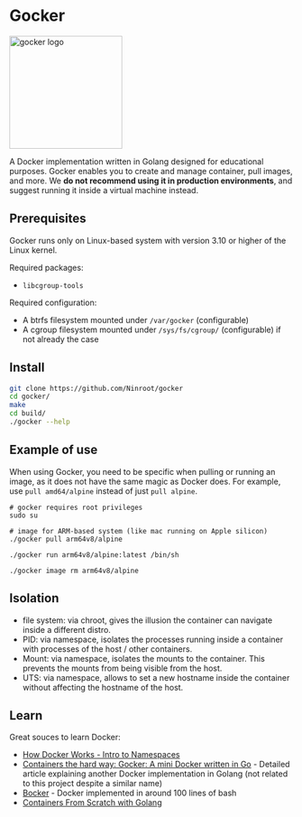 # Gocker

<img src="https://user-images.githubusercontent.com/11426226/212131970-c8f78c2c-3441-44d9-bffb-07793f145e87.png" height="200" alt="gocker logo">

A Docker implementation written in Golang designed for educational purposes. Gocker enables you to create and manage container, pull images, and more. We __do not recommend using it in production environments__, and suggest running it inside a virtual machine instead.

## Prerequisites

Gocker runs only on Linux-based system with version 3.10 or higher of the Linux kernel.

Required packages:
- `libcgroup-tools`

Required configuration:
- A btrfs filesystem mounted under `/var/gocker` (configurable)
- A cgroup filesystem mounted under `/sys/fs/cgroup/` (configurable) if not already the case

## Install

```bash
git clone https://github.com/Ninroot/gocker
cd gocker/
make
cd build/
./gocker --help
```

## Example of use

When using Gocker, you need to be specific when pulling or running an image, as it does not have the same magic as Docker does. For example, use `pull amd64/alpine` instead of just `pull alpine`.

```shell
# gocker requires root privileges
sudo su

# image for ARM-based system (like mac running on Apple silicon)
./gocker pull arm64v8/alpine

./gocker run arm64v8/alpine:latest /bin/sh

./gocker image rm arm64v8/alpine
```

## Isolation

- file system: via chroot, gives the illusion the container can navigate inside a different distro.
- PID: via namespace, isolates the processes running inside a container with processes of the host / other containers.
- Mount: via namespace, isolates the mounts to the container. This prevents the mounts from being visible from the host.
- UTS: via namespace, allows to set a new hostname inside the container without affecting the hostname of the host.

## Learn

Great souces to learn Docker:
- [How Docker Works - Intro to Namespaces](https://youtu.be/-YnMr1lj4Z8)
- [Containers the hard way: Gocker: A mini Docker written in Go](https://unixism.net/2020/06/containers-the-hard-way-gocker-a-mini-docker-written-in-go/) - Detailed article explaining another Docker implementation in Golang (not related to this project despite a similar name)
- [Bocker](https://github.com/p8952/bocker) - Docker implemented in around 100 lines of bash
- [Containers From Scratch with Golang
](https://medium.com/@ssttehrani/containers-from-scratch-with-golang-5276576f9909)
